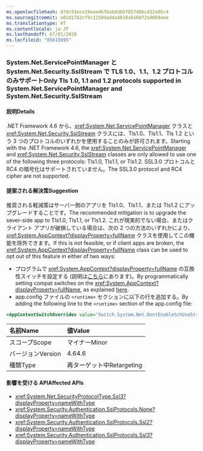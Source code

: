 ```yaml
---
ms.openlocfilehash: 87dc93ece10eaedbfbabddb5f857d0bcd12e05c4
ms.sourcegitcommit: e02d17b2cf9c1258dadda4810a5e6072a0089aee
ms.translationtype: HT
ms.contentlocale: ja-JP
ms.lasthandoff: 07/01/2020
ms.locfileid: "85615695"
---
```

### <a name="only-tls-10-11-and-12-protocols-supported-in-systemnetservicepointmanager-and-systemnetsecuritysslstream"></a><span data-ttu-id="bf9b1-101">System.Net.ServicePointManager と System.Net.Security.SslStream で TLS 1.0、1.1、1.2 プロトコルのみサポート</span><span class="sxs-lookup"><span data-stu-id="bf9b1-101">Only Tls 1.0, 1.1 and 1.2 protocols supported in System.Net.ServicePointManager and System.Net.Security.SslStream</span></span>

#### <a name="details"></a><span data-ttu-id="bf9b1-102">説明</span><span class="sxs-lookup"><span data-stu-id="bf9b1-102">Details</span></span>

<span data-ttu-id="bf9b1-103">.NET Framework 4.6 から、<xref:System.Net.ServicePointManager> クラスと <xref:System.Net.Security.SslStream> クラスには、Tls1.0、Tls1.1、Tls 1.2 という 3 つのプロトコルのいずれかを使用することのみが許可されます。</span><span class="sxs-lookup"><span data-stu-id="bf9b1-103">Starting with the .NET Framework 4.6, the <xref:System.Net.ServicePointManager> and <xref:System.Net.Security.SslStream> classes are only allowed to use one of the following three protocols: Tls1.0, Tls1.1, or Tls1.2.</span></span> <span data-ttu-id="bf9b1-104">SSL3.0 プロトコルと RC4 の暗号化はサポートされていません。</span><span class="sxs-lookup"><span data-stu-id="bf9b1-104">The SSL3.0 protocol and RC4 cipher are not supported.</span></span>

#### <a name="suggestion"></a><span data-ttu-id="bf9b1-105">提案される解決策</span><span class="sxs-lookup"><span data-stu-id="bf9b1-105">Suggestion</span></span>

<span data-ttu-id="bf9b1-106">推奨される軽減策はサーバー側のアプリを Tls1.0、Tls1.1、または Tls1.2 にアップグレードすることです。</span><span class="sxs-lookup"><span data-stu-id="bf9b1-106">The recommended mitigation is to upgrade the sever-side app to Tls1.0, Tls1.1, or Tls1.2.</span></span> <span data-ttu-id="bf9b1-107">これが現実的でない場合、またはクライアント アプリが破損している場合は、次の 2 つの方法のいずれかにより、<xref:System.AppContext?displayProperty=fullName> クラスを使用してこの機能を除外できます。</span><span class="sxs-lookup"><span data-stu-id="bf9b1-107">If this is not feasible, or if client apps are broken, the <xref:System.AppContext?displayProperty=fullName> class can be used to opt out of this feature in either of two ways:</span></span>

- <span data-ttu-id="bf9b1-108">プログラムで <xref:System.AppContext?displayProperty=fullName> の互換性スイッチを設定する (説明は[こちら](https://devblogs.microsoft.com/dotnet/net-announcements-at-build-2015/#dotnet46)にあります)。</span><span class="sxs-lookup"><span data-stu-id="bf9b1-108">By programmatically setting compat switches on the <xref:System.AppContext?displayProperty=fullName>, as explained [here](https://devblogs.microsoft.com/dotnet/net-announcements-at-build-2015/#dotnet46).</span></span>
- <span data-ttu-id="bf9b1-109">app.config ファイルの `<runtime>` セクションに以下の行を追加する。</span><span class="sxs-lookup"><span data-stu-id="bf9b1-109">By adding the following line to the `<runtime>` section of the app.config file:</span></span>

```xml
<AppContextSwitchOverrides value="Switch.System.Net.DontEnableSchUseStrongCrypto=true"/>
```

| <span data-ttu-id="bf9b1-110">名前</span><span class="sxs-lookup"><span data-stu-id="bf9b1-110">Name</span></span>    | <span data-ttu-id="bf9b1-111">値</span><span class="sxs-lookup"><span data-stu-id="bf9b1-111">Value</span></span>       |
|:--------|:------------|
| <span data-ttu-id="bf9b1-112">スコープ</span><span class="sxs-lookup"><span data-stu-id="bf9b1-112">Scope</span></span>   | <span data-ttu-id="bf9b1-113">マイナー</span><span class="sxs-lookup"><span data-stu-id="bf9b1-113">Minor</span></span>       |
| <span data-ttu-id="bf9b1-114">バージョン</span><span class="sxs-lookup"><span data-stu-id="bf9b1-114">Version</span></span> | <span data-ttu-id="bf9b1-115">4.6</span><span class="sxs-lookup"><span data-stu-id="bf9b1-115">4.6</span></span>         |
| <span data-ttu-id="bf9b1-116">種類</span><span class="sxs-lookup"><span data-stu-id="bf9b1-116">Type</span></span>    | <span data-ttu-id="bf9b1-117">再ターゲット中</span><span class="sxs-lookup"><span data-stu-id="bf9b1-117">Retargeting</span></span> |

#### <a name="affected-apis"></a><span data-ttu-id="bf9b1-118">影響を受ける API</span><span class="sxs-lookup"><span data-stu-id="bf9b1-118">Affected APIs</span></span>

- <xref:System.Net.SecurityProtocolType.Ssl3?displayProperty=nameWithType>
- <xref:System.Security.Authentication.SslProtocols.None?displayProperty=nameWithType>
- <xref:System.Security.Authentication.SslProtocols.Ssl2?displayProperty=nameWithType>
- <xref:System.Security.Authentication.SslProtocols.Ssl3?displayProperty=nameWithType>

